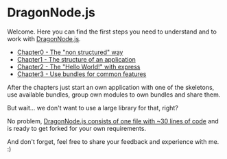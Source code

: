 # DragonNode.js
Welcome. Here you can find the first steps you need to understand and to work with [DragonNode.js](http://github.com/dragonnodejs/dragonnodejs).

- [Chapter0 - The "non structured" way](chapter0)
- [Chapter1 - The structure of an application](chapter1)
- [Chapter2 - The "Hello World!" with express](chapter2)
- [Chapter3 - Use bundles for common features](chapter3)

After the chapters just start an own application with one of the skeletons, use available bundles, group own modules to own bundles and share them.

But wait... we don't want to use a large library for that, right?

No problem, [DragonNode.js consists of one file with ~30 lines of code](http://github.com/dragonnodejs/dragonnodejs/blob/master/index.js) and is ready to get forked for your own requirements.

And don't forget, feel free to share your feedback and experience with me. :)
